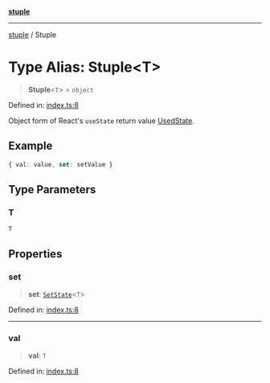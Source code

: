[**stuple**](../README.md)

***

[stuple](../README.md) / Stuple

# Type Alias: Stuple\<T\>

> **Stuple**\<`T`\> = `object`

Defined in: [index.ts:8](https://github.com/700software/stuple/blob/7e5fa576c70a45df912927e83344e58e412141e4/index.ts#L8)

Object form of React's `useState` return value [UsedState](UsedState.md).

## Example

```ts
{ val: value, set: setValue }
```

## Type Parameters

### T

`T`

## Properties

### set

> **set**: [`SetState`](SetState.md)\<`T`\>

Defined in: [index.ts:8](https://github.com/700software/stuple/blob/7e5fa576c70a45df912927e83344e58e412141e4/index.ts#L8)

***

### val

> **val**: `T`

Defined in: [index.ts:8](https://github.com/700software/stuple/blob/7e5fa576c70a45df912927e83344e58e412141e4/index.ts#L8)
